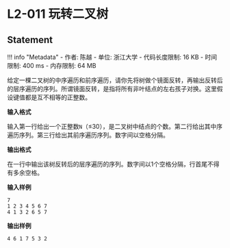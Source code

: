 
# L2-011 玩转二叉树

## Statement

!!! info "Metadata"
    - 作者: 陈越
    - 单位: 浙江大学
    - 代码长度限制: 16 KB
    - 时间限制: 400 ms
    - 内存限制: 64 MB

给定一棵二叉树的中序遍历和前序遍历，请你先将树做个镜面反转，再输出反转后的层序遍历的序列。所谓镜面反转，是指将所有非叶结点的左右孩子对换。这里假设键值都是互不相等的正整数。

**输入格式**

输入第一行给出一个正整数`N`（$\le$30），是二叉树中结点的个数。第二行给出其中序遍历序列。第三行给出其前序遍历序列。数字间以空格分隔。

**输出格式**

在一行中输出该树反转后的层序遍历的序列。数字间以1个空格分隔，行首尾不得有多余空格。

**输入样例**
```plaintext
7
1 2 3 4 5 6 7
4 1 3 2 6 5 7
```

**输出样例**
```plaintext
4 6 1 7 5 3 2
```
